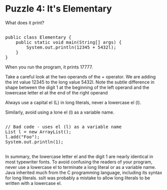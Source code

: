 # Puzzle 4: It's Elementary

What does it print?

<pre>

public class Elementary {
    public static void main(String[] args) {
        System.out.println(12345 + 5432l);
    }
}
</pre>


When you run the program, it prints 17777.

Take a careful look at the two operands of the + operator. We are adding the int value 12345 to the long value 5432l.
Note the subtle difference in shape between the digit 1 at the beginning of the left operand 
and the lowercase letter el at the end of the right operand

Always use a capital el (L) in long literals, never a lowercase el (l). 


Similarly, avoid using a lone el (l) as a variable name.

<pre>

// Bad code - uses el (l) as a variable name
List<String> l = new ArrayList<String>();
l.add("Foo");
System.out.println(1);

</pre>

In summary, the lowercase letter el and the digit 1 are nearly identical in most typewriter fonts. 
To avoid confusing the readers of your program, never use a lowercase el to terminate a long literal 
or as a variable name. Java inherited much from the C programming language, including its syntax for long literals.
ssIt was probably a mistake to allow long literals to be written with a lowercase el.
